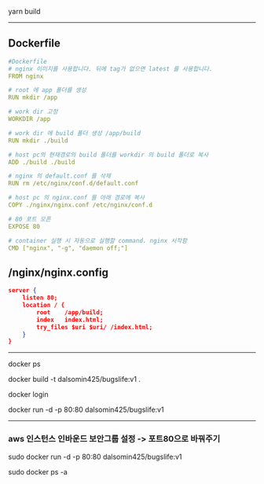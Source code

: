 yarn build

---

## Dockerfile

```yml
#Dockerfile
# nginx 이미지를 사용합니다. 뒤에 tag가 없으면 latest 를 사용합니다.
FROM nginx

# root 에 app 폴더를 생성
RUN mkdir /app

# work dir 고정
WORKDIR /app

# work dir 에 build 폴더 생성 /app/build
RUN mkdir ./build

# host pc의 현재경로의 build 폴더를 workdir 의 build 폴더로 복사
ADD ./build ./build

# nginx 의 default.conf 를 삭제
RUN rm /etc/nginx/conf.d/default.conf

# host pc 의 nginx.conf 를 아래 경로에 복사
COPY ./nginx/nginx.conf /etc/nginx/conf.d

# 80 포트 오픈
EXPOSE 80

# container 실행 시 자동으로 실행할 command. nginx 시작함
CMD ["nginx", "-g", "daemon off;"]

```





## /nginx/nginx.config

```json
server {
    listen 80;
    location / {
        root    /app/build;
        index   index.html;
        try_files $uri $uri/ /index.html;
    }
}
```



----

docker ps

docker build -t dalsomin425/bugslife:v1 .

docker login 

docker run -d -p 80:80 dalsomin425/bugslife:v1



---

### aws 인스턴스 인바운드 보안그룹 설정 -> 포트80으로 바꿔주기 

sudo docker run -d -p 80:80 dalsomin425/bugslife:v1

sudo docker ps -a